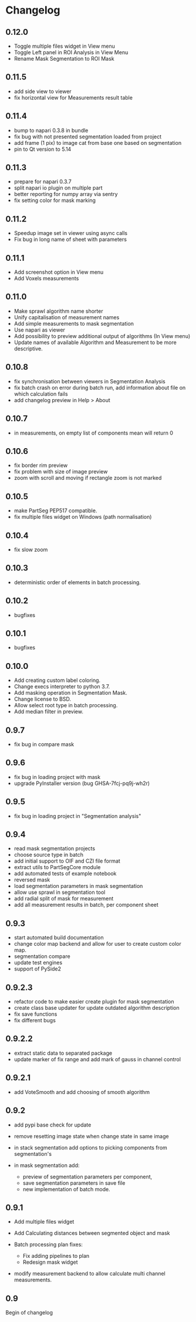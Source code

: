 # Changelog

## 0.12.0
-   Toggle multiple files widget in View menu
-   Toggle Left panel in ROI Analysis in View Menu  
-   Rename Mask Segmentation to ROI Mask

## 0.11.5
-   add side view to viewer
-   fix horizontal view for Measurements result table

## 0.11.4
-   bump to napari 0.3.8 in bundle
-   fix bug with not presented segmentation loaded from project
-   add frame (1 pix) to image cat from base one based on segmentation 
-   pin to Qt version to 5.14

## 0.11.3
-   prepare for napari 0.3.7
-   split napari io plugin on multiple part
-   better reporting for numpy array via sentry
-   fix setting color for mask marking

## 0.11.2
-   Speedup image set in viewer using async calls
-   Fix bug in long name of sheet with parameters

## 0.11.1
-   Add screenshot option in View menu
-   Add Voxels measurements

## 0.11.0
-   Make sprawl algorithm name shorter
-   Unify capitalisation of measurement names
-   Add simple measurements to mask segmentation
-   Use napari as viewer
-   Add possibility to preview additional output of algorithms (In View menu)
-   Update names of available Algorithm and Measurement to be more descriptive.

## 0.10.8
-   fix synchronisation between viewers in Segmentation Analysis
-   fix batch crash on error during batch run, add information about file on which calculation fails
-   add changelog preview in Help > About

## 0.10.7
-   in measurements, on empty list of components mean will return 0

## 0.10.6
-   fix border rim preview
-   fix problem with size of image preview
-   zoom with scroll and moving if rectangle zoom is not marked

## 0.10.5
-   make PartSeg PEP517 compatible.
-   fix multiple files widget on Windows (path normalisation)

## 0.10.4
-   fix slow zoom

## 0.10.3
-   deterministic order of elements in batch processing.

## 0.10.2
-   bugfixes

## 0.10.1
-   bugfixes

## 0.10.0
-   Add creating custom label coloring.
-   Change execs interpreter to python 3.7.
-   Add masking operation in Segmentation Mask.
-   Change license to BSD.
-   Allow select root type in batch processing.
-   Add median filter in preview.

## 0.9.7
-   fix bug in compare mask

## 0.9.6
-   fix bug in loading project with mask
-   upgrade PyInstaller version (bug  GHSA-7fcj-pq9j-wh2r)

## 0.9.5
-   fix bug in loading project in "Segmentation analysis"

## 0.9.4
-   read mask segmentation projects
-   choose source type in batch
-   add initial support to OIF and CZI file format
-   extract utils to PartSegCore module
-   add automated tests of example notebook
-   reversed mask
-   load segmentation parameters in mask segmentation
-   allow use sprawl in segmentation tool
-   add radial split of mask for measurement
-   add all measurement results in batch, per component sheet

## 0.9.3
-   start automated build documentation
-   change color map backend and allow for user to create custom color map.
-   segmentation compare
-   update test engines
-   support of PySide2

## 0.9.2.3
-   refactor code to make easier create plugin for mask segmentation
-   create class base updater for update outdated algorithm description
-   fix save functions
-   fix different bugs

## 0.9.2.2
-   extract static data to separated package
-   update marker of fix range and add mark of gauss in channel control

## 0.9.2.1
-   add VoteSmooth and add choosing of smooth algorithm

## 0.9.2
-   add pypi base check for update

-   remove resetting image state when change state in same image

-   in stack segmentation add options to picking components from segmentation's

-   in mask segmentation add:
    -   preview of segmentation parameters per component,
    -   save segmentation parameters in save file
    -   new implementation of batch mode.

## 0.9.1
-   Add multiple files widget

-   Add Calculating distances between segmented object and mask

-   Batch processing plan fixes:
    -   Fix adding pipelines to plan
    -   Redesign mask widget

-   modify measurement backend to allow calculate multi channel measurements.

## 0.9
Begin of changelog
